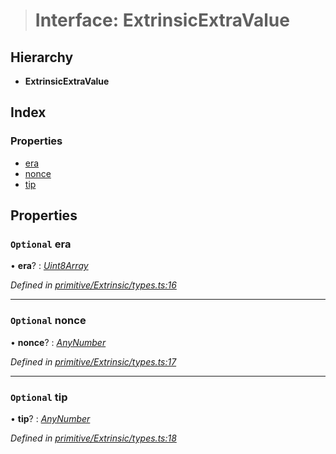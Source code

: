 > # Interface: ExtrinsicExtraValue

## Hierarchy

* **ExtrinsicExtraValue**

## Index

### Properties

* [era](_primitive_extrinsic_types_.extrinsicextravalue.md#optional-era)
* [nonce](_primitive_extrinsic_types_.extrinsicextravalue.md#optional-nonce)
* [tip](_primitive_extrinsic_types_.extrinsicextravalue.md#optional-tip)

## Properties

### `Optional` era

• **era**? : *[Uint8Array](../classes/_codec_u8a_.u8a.md#static-uint8array)*

*Defined in [primitive/Extrinsic/types.ts:16](https://github.com/polkadot-js/api/blob/53256fe/packages/types/src/primitive/Extrinsic/types.ts#L16)*

___

### `Optional` nonce

• **nonce**? : *[AnyNumber](../modules/_types_.md#anynumber)*

*Defined in [primitive/Extrinsic/types.ts:17](https://github.com/polkadot-js/api/blob/53256fe/packages/types/src/primitive/Extrinsic/types.ts#L17)*

___

### `Optional` tip

• **tip**? : *[AnyNumber](../modules/_types_.md#anynumber)*

*Defined in [primitive/Extrinsic/types.ts:18](https://github.com/polkadot-js/api/blob/53256fe/packages/types/src/primitive/Extrinsic/types.ts#L18)*